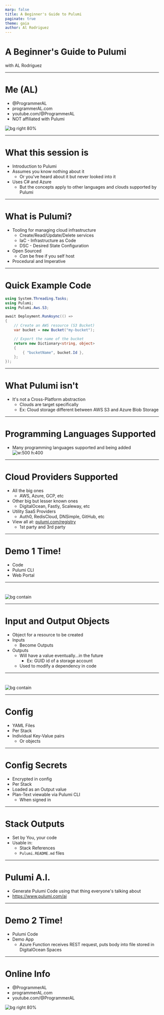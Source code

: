 ```yaml
---
marp: false
title: A Beginner's Guide to Pulumi
paginate: true
theme: gaia
author: Al Rodriguez
---
```


# A Beginner's Guide to Pulumi

with AL Rodriguez

---

# Me (AL)

- @ProgrammerAL
- programmerAL.com
- youtube.com/@ProgrammerAL
- NOT affiliated with Pulumi

![bg right 80%](presentation-images/presentation_link_qrcode.png)

---

# What this session is

- Introduction to Pulumi
- Assumes you know nothing about it
  - Or you've heard about it but never looked into it
- Uses C# and Azure
  - But the concepts apply to other languages and clouds supported by Pulumi

---

# What is Pulumi?

- Tooling for managing cloud infrastructure
  - Create/Read/Update/Delete services
  - IaC - Infrastructure as Code
  - DSC - Desired State Configuration
- Open Sourced
  - _Can_ be free if you self host
- Procedural and Imperative

---

# Quick Example Code

```csharp
using System.Threading.Tasks;
using Pulumi;
using Pulumi.Aws.S3;

await Deployment.RunAsync(() =>
{
    // Create an AWS resource (S3 Bucket)
    var bucket = new Bucket("my-bucket");

    // Export the name of the bucket
    return new Dictionary<string, object>
    {
        { "bucketName", bucket.Id },
    };
});
```

---

# What Pulumi isn't

- It's not a Cross-Platform abstraction
  - Clouds are target specifically
  - Ex: Cloud storage different between AWS S3 and Azure Blob Storage

---

# Programming Languages Supported

- Many programming languages supported and being added
  ![w:500 h:400](presentation-images/pulumi-languages-and-sdks.png)

---

# Cloud Providers Supported

- All the big ones
  - AWS, Azure, GCP, etc
- Other big but lesser known ones
  - DigitalOcean, Fastly, Scaleway, etc
- Utility SaaS Providers
  - Auth0, RedisCloud, DNSimple, GitHub, etc
- View all at: [pulumi.com/registry](https://www.pulumi.com/registry)
  - 1st party and 3rd party

---

# Demo 1 Time!

- Code
- Pulumi CLI
- Web Portal

---

#

![bg contain](presentation-images/pulumi-state-flow.png)

---

# Input and Output Objects

- Object for a resource to be created
- Inputs
  - Become Outputs
- Outputs
  - Will have a value eventually...in the future
    - Ex: GUID id of a storage account
  - Used to modify a dependency in code

---

#

![bg contain](presentation-images/pulumi-state-flow.png)

---

# Config

- YAML Files
- Per Stack
- Individual Key-Value pairs
  - Or objects

---

# Config Secrets

- Encrypted in config
- Per Stack
- Loaded as an Output value
- Plan-Text viewable via Pulumi CLI
  - When signed in

---

# Stack Outputs

- Set by You, your code
- Usable in:
  - Stack References
  - `Pulumi.README.md` files

---

# Pulumi A.I.

- Generate Pulumi Code using that thing everyone's talking about
- https://www.pulumi.com/ai

---

# Demo 2 Time!

- Pulumi Code
- Demo App
  - Azure Function receives REST request, puts body into file stored in DigitalOcean Spaces

---

# Online Info

- @ProgrammerAL
- programmerAL.com
- youtube.com/@ProgrammerAL

![bg right 80%](presentation-images/presentation_link_qrcode.png)
